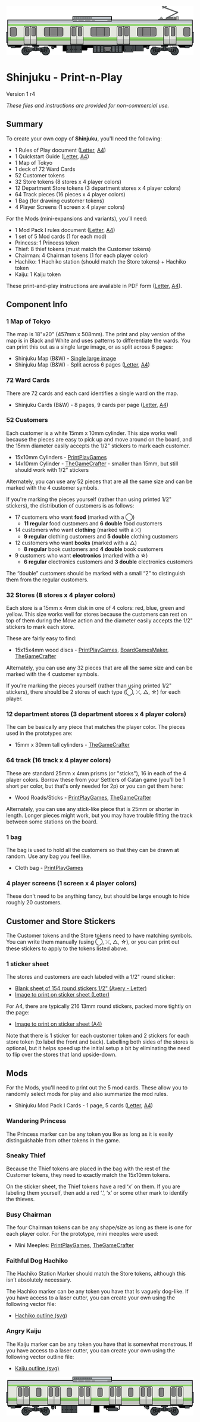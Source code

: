 ![Train Car](../images/train-car.png)

# Shinjuku - Print-n-Play

Version 1 r4

_These files and instructions are provided for non-commercial use._

## Summary

To create your own copy of __Shinjuku__, you'll need the following:

* 1 Rules of Play document ([Letter](https://garykac.github.io/shinjuku/docs/shinjuku_rules.pdf), [A4](https://garykac.github.io/shinjuku/docs/shinjuku_rules_a4.pdf))
* 1 Quickstart Guide ([Letter](https://garykac.github.io/shinjuku/docs/shinjuku_quickstart.pdf), [A4](https://garykac.github.io/shinjuku/docs/shinjuku_quickstart_a4.pdf))
* 1 Map of Tokyo
* 1 deck of 72 Ward Cards
* 52 Customer tokens
* 32 Store tokens (8 stores x 4 player colors)
* 12 Department Store tokens (3 department stores x 4 player colors)
* 64 Track pieces (16 pieces x 4 player colors)
* 1 Bag (for drawing customer tokens)
* 4 Player Screens (1 screen x 4 player colors)

For the Mods (mini-expansions and variants), you’ll need:

* 1 Mod Pack I rules document ([Letter](https://garykac.github.io/shinjuku/docs/shinjuku_mods_1.pdf), [A4](https://garykac.github.io/shinjuku/docs/shinjuku_mods_1_a4.pdf))
* 1 set of 5 Mod cards (1 for each mod)
* Princess: 1 Princess token
* Thief: 8 thief tokens (must match the Customer tokens)
* Chairman: 4 Chairman tokens (1 for each player color)
* Hachiko: 1 Hachiko station (should match the Store tokens) + Hachiko token
* Kaiju: 1 Kaiju token

These print-and-play instructions are available in PDF form ([Letter](https://garykac.github.io/shinjuku/pnp/shinjuku-pnp/shinjuku-pnp-instr.pdf), [A4](https://garykac.github.io/shinjuku/pnp/shinjuku-pnp/shinjuku-pnp-instr-a4.pdf)).
## Component Info

### 1 Map of Tokyo

The map is 18"x20" (457mm x 508mm). The print and play version of the map is in Black and White and uses patterns to differentiate the wards. You can print this out as a single large image, or as split across 6 pages:

* Shinjuku Map (B&W) - [Single large image](https://garykac.github.io/shinjuku/pnp/shinjuku-pnp/map-bw.jpg)
* Shinjuku Map (B&W) - Split across 6 pages ([Letter](https://garykac.github.io/shinjuku/pnp/shinjuku-pnp/map-bw-letter.pdf), [A4](https://garykac.github.io/shinjuku/pnp/shinjuku-pnp/map-bw-a4.pdf))

### 72 Ward Cards

There are 72 cards and each card identifies a single ward on the map.

* Shinjuku Cards (B&W) - 8 pages, 9 cards per page ([Letter](https://garykac.github.io/shinjuku/pnp/shinjuku-pnp/cards-bw.pdf), [A4](https://garykac.github.io/shinjuku/pnp/shinjuku-pnp/cards-bw-a4.pdf))

### 52 Customers

Each customer is a white 15mm x 10mm cylinder. This size works well because the pieces are easy to pick up and move around on the board, and the 15mm diameter easily accepts the 1/2" stickers to mark each customer.

* 15x10mm Cylinders - [PrintPlayGames](https://www.printplaygames.com/product/15mm-x-10mm-cylinders/)
* 14x10mm Cylinder - [TheGameCrafter](https://www.thegamecrafter.com/parts/disc-14mm-x-10mm-white) - smaller than 15mm, but still should work with 1/2" stickers

Alternately, you can use any 52 pieces that are all the same size and can be marked with the 4 customer symbols.

If you're marking the pieces yourself (rather than using printed 1/2" stickers), the distribution of customers is as follows:

* 17 customers who want **food** (marked with a ◯)
  * **11 regular** food customers and **6 double** food customers
* 14 customers who want **clothing** (marked with a ⤫)
  * **9 regular** clothing customers and **5 double** clothing customers
* 12 customers who want **books** (marked with a △)
  * **8 regular** book customers and **4 double** book customers
* 9 customers who want **electronics** (marked with a ☆)
  * **6 regular** electronics customers and **3 double** electronics customers

The “double” customers should be marked with a small “2” to distinguish them from the regular customers.

### 32 Stores (8 stores x 4 player colors)

Each store is a 15mm x 4mm disk in one of 4 colors: red, blue, green and yellow. This size works well for stores because the customers can rest on top of them during the Move action and the diameter easily accepts the 1/2" stickers to mark each store.

These are fairly easy to find:

* 15x15x4mm wood discs - [PrintPlayGames](https://www.printplaygames.com/product/15mm-wood-discs/), [BoardGamesMaker](https://www.boardgamesmaker.com/print/fi-8817.html), [TheGameCrafter](https://www.thegamecrafter.com/parts/disc-15mm-x-4mm-red)

Alternately, you can use any 32 pieces that are all the same size and can be marked with the 4 customer symbols.

If you're marking the pieces yourself (rather than using printed 1/2" stickers), there should be 2 stores of each type (◯, ⤫, △, ☆) for each player.

### 12 department stores (3 department stores x 4 player colors)

The can be basically any piece that matches the player color. The pieces used in the prototypes are:

* 15mm x 30mm tall cylinders - [TheGameCrafter](https://www.thegamecrafter.com/parts/cylinder-30mm-x-15mm-blue?dept_uri=game-pieces&dept_name=Game%20Pieces)

### 64 track (16 track x 4 player colors)

These are standard 25mm x 4mm prisms (or "sticks"), 16 in each of the 4 player colors. Borrow these from your Settlers of Catan game (you'll be 1 short per color, but that's only needed for 2p) or you can get them here:

* Wood Roads/Sticks - [PrintPlayGames](https://www.printplaygames.com/product/25mm-x-5mm-x-5mm-wood-roads/), [TheGameCrafter](https://www.thegamecrafter.com/parts/stick-wood-black)

Alternately, you can use any stick-like piece that is 25mm or shorter in length. Longer pieces might work, but you may have trouble fitting the track between some stations on the board.

### 1 bag

The bag is used to hold all the customers so that they can be drawn at random. Use any bag you feel like.

* Cloth bag - [PrintPlayGames](https://www.printplaygames.com/product/cloth-bag/)

### 4 player screens (1 screen x 4 player colors)

These don't need to be anything fancy, but should be large enough to hide roughly 20 customers.

## Customer and Store Stickers

The Customer tokens and the Store tokens need to have matching symbols. You can write them manually (using ◯, ⤫, △, ☆), or you can print out these stickers to apply to the tokens listed above.

### 1 sticker sheet

The stores and customers are each labeled with a 1/2" round sticker:

* [Blank sheet of 154 round stickers 1/2" (Avery - Letter)](https://www.avery.com/templates/presta-94503)
* [Image to print on sticker sheet (Letter)](https://garykac.github.io/shinjuku/pnp/shinjuku-pnp/stickers.pdf)

For A4, there are typically 216 13mm round stickers, packed more tightly on the page:

* [Image to print on sticker sheet (A4)](https://garykac.github.io/shinjuku/pnp/shinjuku-pnp/stickers-a4.pdf)

Note that there is 1 sticker for each customer token and 2 stickers for each store token (to label the front and back). Labelling both sides of the stores is optional, but it helps speed up the initial setup a bit by eliminating the need to flip over the stores that land upside-down.

## Mods

For the Mods, you'll need to print out the 5 mod cards. These allow you to randomly select mods for play and also summarize the mod rules.

* Shinjuku Mod Pack I Cards - 1 page, 5 cards ([Letter](https://garykac.github.io/shinjuku/pnp/shinjuku-pnp/mods-1.pdf), [A4](https://garykac.github.io/shinjuku/pnp/shinjuku-pnp/mods-1-a4.pdf))

### Wandering Princess

The Princess marker can be any token you like as long as it is easily distinguishable from other tokens in the game.

### Sneaky Thief

Because the Thief tokens are placed in the bag with the rest of the Customer tokens, they need to exactly match the 15x10mm tokens.

On the sticker sheet, the Thief tokens have a red ‘x’ on them. If you are labeling them yourself, then add a red ‘.’, ‘x’ or some other mark to identify the thieves.

### Busy Chairman

The four Chairman tokens can be any shape/size as long as there is one for each player color. For the prototype, mini meeples were used:

* Mini Meeples: [PrintPlayGames](https://www.printplaygames.com/product/wood-baby-meeples/), [TheGameCrafter](https://www.thegamecrafter.com/parts/meeple-mini-wood-white)

### Faithful Dog Hachiko

The Hachiko Station Marker should match the Store tokens, although this isn’t absolutely necessary.

The Hachiko marker can be any token you have that Is vaguely dog-like.
If you have access to a laser cutter, you can create your own using the following vector file:

* [Hachiko outline (svg)](https://garykac.github.io/shinjuku/components/hachiko-laser.svg)

### Angry Kaiju

The Kaiju marker can be any token you have that is somewhat monstrous.
If you have access to a laser cutter, you can create your own using the following vector outline file:

* [Kaiju outline (svg)](https://garykac.github.io/shinjuku/components/kaiju-laser.svg)

![Train Car](../images/train-car-6.png)
